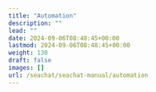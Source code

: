 ```yaml
---
title: "Automation"
description: ""
lead: ""
date: 2024-09-06T08:48:45+00:00
lastmod: 2024-09-06T08:48:45+00:00
weight: 130
draft: false
images: []
url: /seachat/seachat-manual/automation
---
```

  